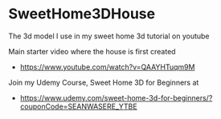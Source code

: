 # SweetHome3DHouse
The 3d model I use in my sweet home 3d tutorial on youtube

Main starter video where the house is first created
- https://www.youtube.com/watch?v=QAAYHTuqm9M

Join my Udemy Course, Sweet Home 3D for Beginners at

- https://www.udemy.com/sweet-home-3d-for-beginners/?couponCode=SEANWASERE_YTBE



